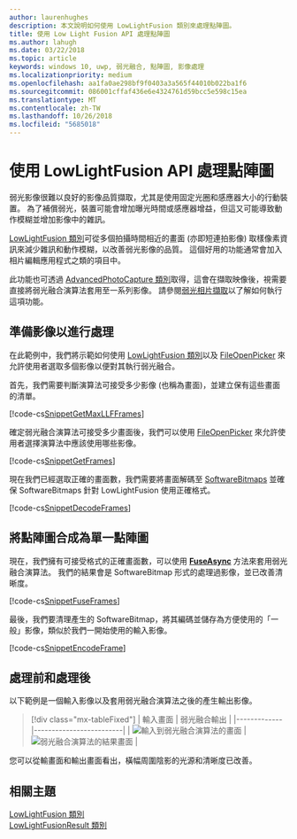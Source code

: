 ```yaml
---
author: laurenhughes
description: 本文說明如何使用 LowLightFusion 類別來處理點陣圖。
title: 使用 Low Light Fusion API 處理點陣圖
ms.author: lahugh
ms.date: 03/22/2018
ms.topic: article
keywords: windows 10, uwp, 弱光融合, 點陣圖, 影像處理
ms.localizationpriority: medium
ms.openlocfilehash: aa1fa0ae298bf9f0403a3a565f44010b022ba1f6
ms.sourcegitcommit: 086001cffaf436e6e4324761d59bcc5e598c15ea
ms.translationtype: MT
ms.contentlocale: zh-TW
ms.lasthandoff: 10/26/2018
ms.locfileid: "5685018"
---
```

# <a name="process-bitmaps-with-the-lowlightfusion-api"></a>使用 LowLightFusion API 處理點陣圖

弱光影像很難以良好的影像品質擷取，尤其是使用固定光圈和感應器大小的行動裝置。 為了補償弱光，裝置可能會增加曝光時間或感應器增益，但這又可能導致動作模糊並增加影像中的雜訊。 

[LowLightFusion 類別](https://docs.microsoft.com/uwp/api/windows.media.core.lowlightfusion)可從多個拍攝時間相近的畫面 (亦即短連拍影像) 取樣像素資訊來減少雜訊和動作模糊，以改善弱光影像的品質。 這個好用的功能通常會加入相片編輯應用程式之類的項目中。

此功能也可透過 [AdvancedPhotoCapture 類別](https://docs.microsoft.com/uwp/api/Windows.Media.Capture.AdvancedPhotoCapture)取得，這會在擷取映像後，視需要直接將弱光融合演算法套用至一系列影像。 請參閱[弱光相片擷取](https://docs.microsoft.com/windows/uwp/audio-video-camera/high-dynamic-range-hdr-photo-capture#low-light-photo-capture)以了解如何執行這項功能。

## <a name="prepare-the-images-for-processing"></a>準備影像以進行處理

在此範例中，我們將示範如何使用 [LowLightFusion 類別](https://docs.microsoft.com/uwp/api/windows.media.core.lowlightfusion)以及 [FileOpenPicker](https://docs.microsoft.com/uwp/api/Windows.Storage.Pickers.FileOpenPicker) 來允許使用者選取多個影像以便對其執行弱光融合。

首先，我們需要判斷演算法可接受多少影像 (也稱為畫面)，並建立保有這些畫面的清單。

[!code-cs[SnippetGetMaxLLFFrames](./code/LowLightFusionSample/cs/MainPage.xaml.cs#SnippetGetMaxLLFFrames)]

確定弱光融合演算法可接受多少畫面後，我們可以使用 [FileOpenPicker](https://docs.microsoft.com/uwp/api/Windows.Storage.Pickers.FileOpenPicker) 來允許使用者選擇演算法中應該使用哪些影像。

[!code-cs[SnippetGetFrames](./code/LowLightFusionSample/cs/MainPage.xaml.cs#SnippetGetFrames)]

現在我們已經選取正確的畫面數，我們需要將畫面解碼至 [SoftwareBitmaps](https://docs.microsoft.com/uwp/api/Windows.Graphics.Imaging.SoftwareBitmap) 並確保 SoftwareBitmaps 針對 LowLightFusion 使用正確格式。

[!code-cs[SnippetDecodeFrames](./code/LowLightFusionSample/cs/MainPage.xaml.cs#SnippetDecodeFrames)]


## <a name="fuse-the-bitmaps-into-a-single-bitmap"></a>將點陣圖合成為單一點陣圖

現在，我們擁有可接受格式的正確畫面數，可以使用 **[FuseAsync](https://docs.microsoft.com/uwp/api/windows.media.core.lowlightfusion.fuseasync)** 方法來套用弱光融合演算法。 我們的結果會是 SoftwareBitmap 形式的處理過影像，並已改善清晰度。 

[!code-cs[SnippetFuseFrames](./code/LowLightFusionSample/cs/MainPage.xaml.cs#SnippetFuseFrames)]

最後，我們要清理產生的 SoftwareBitmap，將其編碼並儲存為方便使用的「一般」影像，類似於我們一開始使用的輸入影像。

[!code-cs[SnippetEncodeFrame](./code/LowLightFusionSample/cs/MainPage.xaml.cs#SnippetEncodeFrame)]


## <a name="before-and-after"></a>處理前和處理後

以下範例是一個輸入影像以及套用弱光融合演算法之後的產生輸出影像。

> [!div class="mx-tableFixed"] 
| 輸入畫面 | 弱光融合輸出 | 
|-------------|-------------------------|
| ![輸入到弱光融合演算法的畫面](./images/LLF-Input.png) | ![弱光融合演算法的結果畫面](./images/LLF-Output.png) |

您可以從輸畫面和輸出畫面看出，橫幅周圍陰影的光源和清晰度已改善。

## <a name="related-topics"></a>相關主題 
[LowLightFusion 類別](https://docs.microsoft.com/uwp/api/windows.media.core.lowlightfusion)  
[LowLightFusionResult 類別](https://docs.microsoft.com/uwp/api/windows.media.core.lowlightfusionresult)